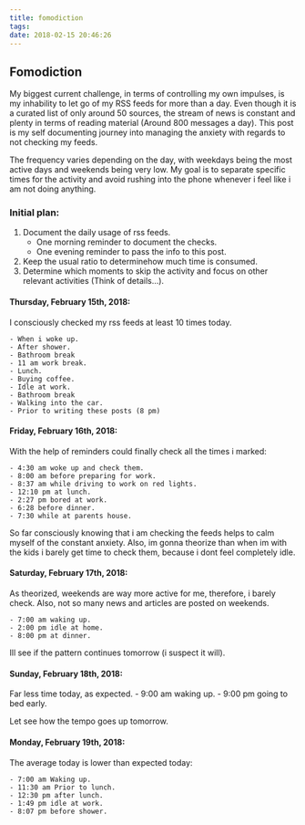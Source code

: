 ```yaml
---
title: fomodiction
tags:
date: 2018-02-15 20:46:26
---
```


## Fomodiction

My biggest current challenge, in terms of controlling my own impulses, is my inhability to let go of my RSS feeds for more than a day. Even though it is a curated list of only around 50 sources, the stream of news is constant and plenty in terms of reading material (Around 800 messages a day). This post is my self documenting journey into managing the anxiety with regards to not checking my feeds.

The frequency varies depending on the day, with weekdays being the most active days and weekends being very low. My goal is to separate specific times for the activity and avoid rushing into the phone whenever i feel like i am not doing anything.

### Initial plan:

1. Document the daily usage of rss feeds.
    * One morning reminder to document the checks.
    * One evening reminder to pass the info to this post.
2. Keep the usual ratio to determinehow much time is consumed.
3. Determine which moments to skip the activity and focus on other relevant activities (Think of details...).

#### Thursday, February 15th, 2018:

I consciously checked my rss feeds at least 10 times today. 

    - When i woke up.
    - After shower.
    - Bathroom break
    - 11 am work break.
    - Lunch.
    - Buying coffee.
    - Idle at work.
    - Bathroom break
    - Walking into the car.
    - Prior to writing these posts (8 pm)

#### Friday, February 16th, 2018:

With the help of reminders could finally check all the times i marked:

    - 4:30 am woke up and check them.
    - 8:00 am before preparing for work.
    - 8:37 am while driving to work on red lights.
    - 12:10 pm at lunch.
    - 2:27 pm bored at work.
    - 6:28 before dinner.
    - 7:30 while at parents house.

So far consciously knowing that i am checking the feeds helps to calm myself of the constant anxiety. Also, im gonna theorize than when im with the kids i barely get time to check them, because i dont feel completely idle.

#### Saturday, February 17th, 2018:

As theorized, weekends are way more active for me, therefore, i barely check. Also, not so many news and articles are posted on weekends.

    - 7:00 am waking up.
    - 2:00 pm idle at home.
    - 8:00 pm at dinner.

Ill see if the pattern continues tomorrow (i suspect it will).

#### Sunday, February 18th, 2018:

Far less time today, as expected.
    - 9:00 am waking up.
    - 9:00 pm going to bed early.

Let see how the tempo goes up tomorrow.


#### Monday, February 19th, 2018:

The average today is lower than expected today:

    - 7:00 am Waking up.
    - 11:30 am Prior to lunch.
    - 12:30 pm after lunch.
    - 1:49 pm idle at work.
    - 8:07 pm before shower.